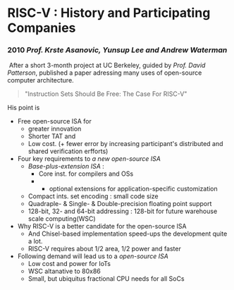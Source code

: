 # RISC-V :  History and Participating Companies





###  2010 	*Prof. Krste Asanovic, Yunsup Lee and Andrew Waterman*

​			After a short 3-month project at UC Berkeley, guided by *Prof. David Patterson*, published a paper adressing many uses of open-source computer architecture.

> "Instruction Sets Should Be Free: The Case For RISC-V"

His point is

- Free open-source ISA for 
  - greater innovation
  - Shorter TAT and 
  - Low cost. (+ fewer error by increasing participant's distributed and shared verification erfforts)
- Four key requirements to *a new open-source ISA*
  - *Base-plus-extension ISA* : 
    -  Core inst. for compilers and OSs 
    - + optional extensions for application-specific customization
  - Compact ints. set encoding :  small code size
  - Quadraple- & Single- & Double-precision floating point support
  - 128-bit, 32- and 64-bit addressing :   128-bit for future warehouse scale computing(WSC)
- Why RISC-V is a better candidate for the open-source ISA
  - And Chisel-based implementation speed-ups the development quite a lot.
  - RISC-V requires about 1/2 area, 1/2 power and faster
- Following demand will lead us to a *open-source ISA*
  - Low cost and power for IoTs
  - WSC altanative to 80x86
  - Small, but ubiquitus fractional CPU needs for all SoCs

